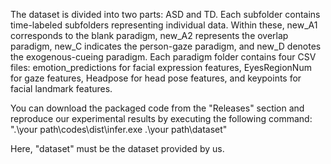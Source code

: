 The dataset is divided into two parts: ASD and TD. 
Each subfolder contains time-labeled subfolders representing individual data. 
Within these, new_A1 corresponds to the blank paradigm, new_A2 represents the overlap paradigm, new_C indicates the person-gaze paradigm, and new_D denotes the exogenous-cueing paradigm. 
Each paradigm folder contains four CSV files: emotion_predictions for facial expression features, EyesRegionNum for gaze features, Headpose for head pose features, and keypoints for facial landmark features.


You can download the packaged code from the "Releases" section and reproduce our experimental results by executing the following command:
".\your path\codes\dist\infer.exe  .\your path\dataset"

Here, "dataset" must be the dataset provided by us.
